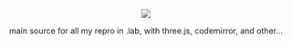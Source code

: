 <p align="center"><a href="https://lo-th.github.io/lab/"><img src="https://lo-th.github.io/lab/assets/textures/logo.svg"/></a></p>

<p align="center">main source for all my repro in .lab, with three.js, codemirror, and other...</a></p>